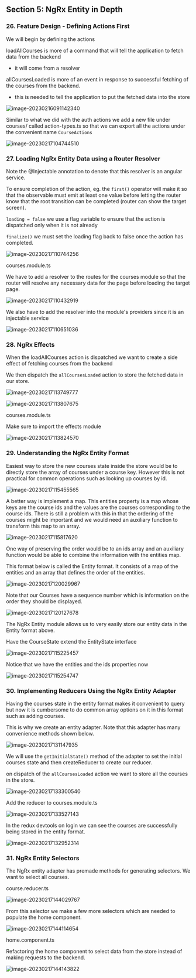 ## Section 5: NgRx Entity in Depth

### 26. Feature Design - Defining Actions First

We will begin by defining the actions

loadAllCourses is more of a command that will tell the application to fetch data from the backend

- it will come from a resolver

allCoursesLoaded is more of an event in response to successful fetching of the courses from the backend.

- this is needed to tell the application to put the fetched data into the store

![image-20230216091142340](assets/image-20230216091142340.png)

Similar to what we did with the auth actions we add a new file under courses/ called action-types.ts so that we can export all the actions under the convenient name `CourseActions`

![image-20230217104744510](assets/image-20230217104744510.png)

### 27. Loading NgRx Entity Data using a Router Resolver

Note the @Injectable annotation to denote that this resolver is an angular service.

To ensure completion of the action, eg. the `first()` operator will make it so that the observable must emit at least one value before letting the router know that the root transition can be completed (router can show the target screen).

`loading = false` we use a flag variable to ensure that the action is dispatched only when it is not already

`finalize()` we must set the loading flag back to false once the action has completed.

![image-20230217110744256](assets/image-20230217110744256.png)

courses.module.ts

We have to add a resolver to the routes for the courses module so that the router will resolve any necessary data for the page before loading the target page.

![image-20230217110432919](assets/image-20230217110432919.png)

We also have to add the resolver into the module's providers since it is an injectable service 

![image-20230217110651036](assets/image-20230217110651036.png)

### 28. NgRx Effects

When the loadAllCourses action is dispatched we want to create a side effect of fetching courses from the backend

We then dispatch the `allCoursesLoaded` action to store the fetched data in our store.

![image-20230217113749777](assets/image-20230217113749777.png)

![image-20230217113807675](assets/image-20230217113807675.png)

courses.module.ts

Make sure to import the effects module

![image-20230217113824570](assets/image-20230217113824570.png)

### 29. Understanding the NgRx Entity Format

Easiest way to store the new courses state inside the store would be to directly store the array of courses under a course key. However this is not practical for common operations such as looking up courses by id.

![image-20230217115455565](assets/image-20230217115455565.png)

A better way is implement a map. This entities property is a map whose keys are the course ids and the values are the courses corresponding to the course ids. There is still a problem with this in that the ordering of the courses might be important and we would need an auxiliary function to transform this map to an array.

![image-20230217115817620](assets/image-20230217115817620.png)

One way of preserving the order would be to an ids array and an auxiliary function would be able to combine the information with the entities map.

This format below is called the Entity format. It consists of a map of the entities and an array that defines the order of the entities.

![image-20230217120029967](assets/image-20230217120029967.png)

Note that our Courses have a sequence number which is information on the order they should be displayed.

![image-20230217120127678](assets/image-20230217120127678.png)

The NgRx Entity module allows us to very easily store our entity data in the Entity format above. 

Have the CourseState extend the EntityState interface

![image-20230217115225457](assets/image-20230217115225457.png)

Notice that we have the entities and the ids properties now

![image-20230217115254747](assets/image-20230217115254747.png)

### 30. Implementing Reducers Using the NgRx Entity Adapter

Having the courses state in the entity format makes it convenient to query but now it is cumbersome to do common array options on it in this format such as adding courses.

This is why we create an entity adapter. Note that this adapter has many convenience methods shown below.

![image-20230217131147935](assets/image-20230217131147935.png)

We will use the `getInitialState()` method of the adapter to set the initial courses state and then createReducer to create our reducer.

on dispatch of the `allCoursesLoaded` action we want to store all the courses in the store.

![image-20230217133300540](assets/image-20230217133300540.png)

Add the reducer to courses.module.ts

![image-20230217133527143](assets/image-20230217133527143.png)

In the redux devtools on login we can see the courses are successfully being stored in the entity format.

![image-20230217132952314](assets/image-20230217132952314.png)

### 31. NgRx Entity Selectors

The NgRx entity adapter has premade methods for generating selectors. We want to select all courses.

course.reducer.ts

![image-20230217144029767](assets/image-20230217144029767.png)

From this selector we make a few more selectors which are needed to populate the home component.

![image-20230217144114654](assets/image-20230217144114654.png)

home.component.ts

Refactoring the home component to select data from the store instead of making requests to the backend.

![image-20230217144143822](assets/image-20230217144143822.png)
